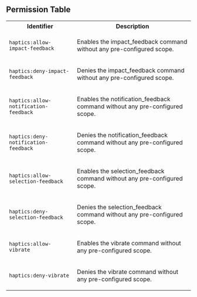 
## Permission Table 

<table>
<tr>
<th>Identifier</th>
<th>Description</th>
</tr>


<tr>
<td>

`haptics:allow-impact-feedback`

</td>
<td>

Enables the impact_feedback command without any pre-configured scope.

</td>
</tr>

<tr>
<td>

`haptics:deny-impact-feedback`

</td>
<td>

Denies the impact_feedback command without any pre-configured scope.

</td>
</tr>

<tr>
<td>

`haptics:allow-notification-feedback`

</td>
<td>

Enables the notification_feedback command without any pre-configured scope.

</td>
</tr>

<tr>
<td>

`haptics:deny-notification-feedback`

</td>
<td>

Denies the notification_feedback command without any pre-configured scope.

</td>
</tr>

<tr>
<td>

`haptics:allow-selection-feedback`

</td>
<td>

Enables the selection_feedback command without any pre-configured scope.

</td>
</tr>

<tr>
<td>

`haptics:deny-selection-feedback`

</td>
<td>

Denies the selection_feedback command without any pre-configured scope.

</td>
</tr>

<tr>
<td>

`haptics:allow-vibrate`

</td>
<td>

Enables the vibrate command without any pre-configured scope.

</td>
</tr>

<tr>
<td>

`haptics:deny-vibrate`

</td>
<td>

Denies the vibrate command without any pre-configured scope.

</td>
</tr>
</table>
